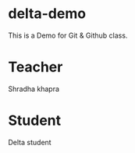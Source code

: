 # delta-demo
This is a Demo for Git &amp; Github class.

# Teacher
Shradha khapra

# Student 
Delta student